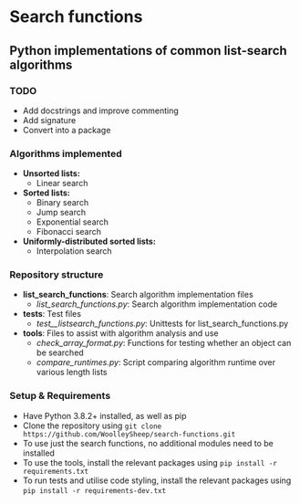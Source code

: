 # Search functions
## Python implementations of common list-search algorithms
### TODO
* Add docstrings and improve commenting
* Add signature
* Convert into a package

### Algorithms implemented
* **Unsorted lists:**
  * Linear search
* **Sorted lists:**
  * Binary search
  * Jump search
  * Exponential search
  * Fibonacci search
* **Uniformly-distributed sorted lists:**
  * Interpolation search
  
### Repository structure
* **list_search_functions**: Search algorithm implementation files
  * *list_search_functions.py*: Search algorithm implementation code
* **tests**: Test files
  * *test__listsearch_functions.py*: Unittests for list_search_functions.py
* **tools**: Files to assist with algorithm analysis and use
  * *check_array_format.py*: Functions for testing whether an object can be searched
  * *compare_runtimes.py*: Script comparing algorithm runtime over various length lists

### Setup & Requirements
* Have Python 3.8.2+ installed, as well as pip
* Clone the repository using `git clone https://github.com/WoolleySheep/search-functions.git`
* To use just the search functions, no additional modules need to be installed
* To use the tools, install the relevant packages using `pip install -r requirements.txt`
* To run tests and utilise code styling, install the relevant packages using `pip install -r requirements-dev.txt`
